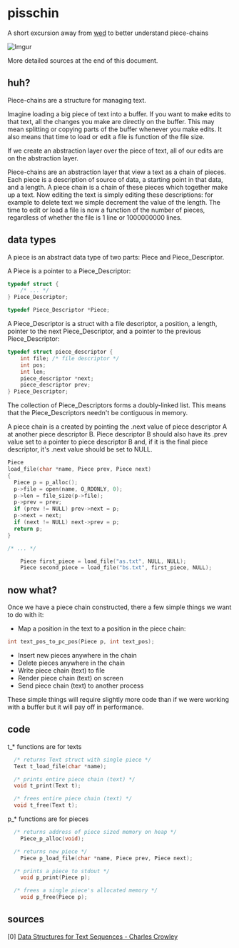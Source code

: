 # pisschin
A short excursion away from [wed](https://github.com/FilWisher/pisschin/tree/master) to better understand piece-chains

![Imgur](http://i.imgur.com/yn6univ.png)

More detailed sources at the end of this document.

## huh?
Piece-chains are a structure for managing text. 

Imagine loading a big piece of text into a buffer. If you want to make edits to that text, all the changes you make are directly on the buffer. This may mean splitting or copying parts of the buffer whenever you make edits. It also means that time to load or edit a file is function of the file size.

If we create an abstraction layer over the piece of text, all of our edits are on the abstraction layer. 

Piece-chains are an abstraction layer that view a text as a chain of pieces. Each piece is a description of source of data, a starting point in that data, and a length. A piece chain is a chain of these pieces which together make up a text. Now editing the text is simply editing these descriptions: for example to delete text we simple decrement the value of the length. The time to edit or load a file is now a function of the number of pieces, regardless of whether the file is 1 line or 1000000000 lines.

## data types
A piece is an abstract data type of two parts: Piece and Piece\_Descriptor.

A Piece is a pointer to a Piece\_Descriptor:

```c
typedef struct {
	/* ... */
} Piece_Descriptor;

typedef Piece_Descriptor *Piece;
```

A Piece_Descriptor is a struct with a file descriptor, a position, a length, pointer to the next Piece_Descriptor, and a pointer to the previous Piece_Descriptor:

```c
typedef struct piece_descriptor {
	int file; /* file descriptor */
	int pos;
	int len;
	piece_descriptor *next;
	piece_descriptor prev;
} Piece_Descriptor;
```

The collection of Piece\_Descriptors forms a doubly-linked list. This means that the Piece\_Descriptors needn't be contiguous in memory. 


A piece chain is a created by pointing the .next value of piece descriptor A at another piece descriptor B. Piece descriptor B should also have its .prev value set to a pointer to piece descriptor B and, if it is the final piece descriptor, it's .next value should be set to NULL.

```c
Piece
load_file(char *name, Piece prev, Piece next)
{
  Piece p = p_alloc();
  p->file = open(name, O_RDONLY, 0);
  p->len = file_size(p->file);
  p->prev = prev;
  if (prev != NULL) prev->next = p;
  p->next = next;
  if (next != NULL) next->prev = p;
  return p;
}

/* ... */

	Piece first_piece = load_file("as.txt", NULL, NULL);
	Piece second_piece = load_file("bs.txt", first_piece, NULL);
```

## now what?
Once we have a piece chain constructed, there a few simple things we want to do with it:
- Map a position in the text to a position in the piece chain:
```c
int text_pos_to_pc_pos(Piece p, int text_pos);
```
- Insert new pieces anywhere in the chain
- Delete pieces anywhere in the chain
- Write piece chain (text) to file
- Render piece chain (text) on screen
- Send piece chain (text) to another process

These simple things will require slightly more code than if we were working with a buffer but it will pay off in performance. 

## code
t\_\* functions are for texts
```c
  /* returns Text struct with single piece */
  Text t_load_file(char *name);
```
```c
  /* prints entire piece chain (text) */
  void t_print(Text t);
```
```c
  /* frees entire piece chain (text) */
  void t_free(Text t);
```

p\_\* functions are for pieces
```c
  /* returns address of piece sized memory on heap */
	Piece_p_alloc(void);
```
```c
  /* returns new piece */
	Piece p_load_file(char *name, Piece prev, Piece next);
```
```c
  /* prints a piece to stdout */
	void p_print(Piece p);
```
```c
  /* frees a single piece's allocated memory */
	void p_free(Piece p);
```
## sources
[0] [Data Structures for Text Sequences - Charles Crowley](https://www.cs.unm.edu/~crowley/papers/sds.pdf)
